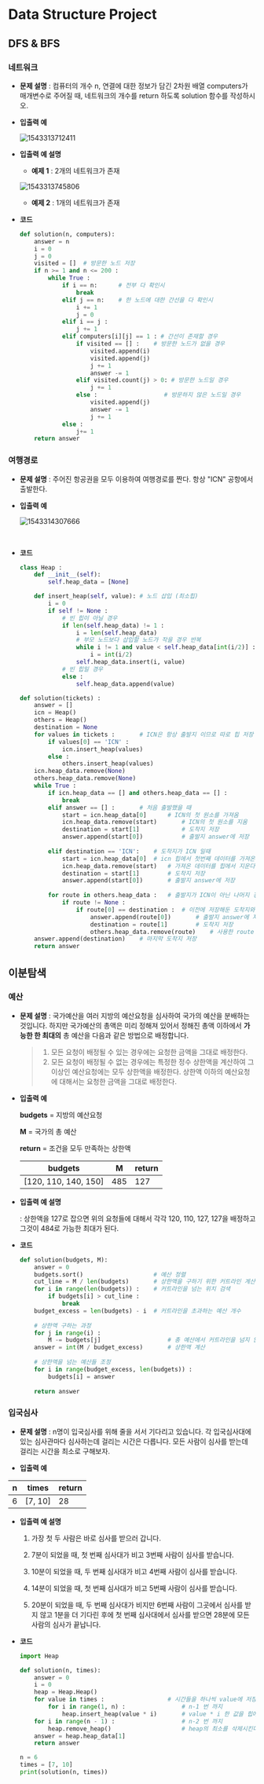 # Data Structure Project

## DFS & BFS

### 네트워크

* **문제 설명** : 컴퓨터의 개수 n, 연결에 대한 정보가 담긴 2차원 배열 computers가 매개변수로 주어질 때, 네트워크의 개수를 return 하도록 solution 함수를 작성하시오.

* **입출력 예** 

  ![1543313712411](C:\Users\lenovo\AppData\Roaming\Typora\typora-user-images\1543313712411.png)



* **입출력 예 설명**

  * **예제 1** : 2개의 네트워크가 존재

  ![1543313745806](C:\Users\lenovo\AppData\Roaming\Typora\typora-user-images\1543313745806.png)

  * **예제 2** : 1개의 네트워크가 존재



* **코드**

  ```python
  def solution(n, computers):
      answer = n
      i = 0
      j = 0
      visited = []	# 방문한 노드 저장
      if n >= 1 and n <= 200 :
          while True :
              if i == n:      # 전부 다 확인시
                  break
              elif j == n:    # 한 노드에 대한 간선을 다 확인시
                  i += 1
                  j = 0
              elif i == j :
                  j += 1
              elif computers[i][j] == 1 : # 간선이 존재할 경우
                  if visited == [] :  	# 방문한 노드가 없을 경우
                      visited.append(i)
                      visited.append(j)
                      j += 1
                      answer -= 1
                  elif visited.count(j) > 0: # 방문한 노드일 경우
                      j += 1
                  else :  				   # 방문하지 않은 노드일 경우
                      visited.append(j)
                      answer -= 1
                      j += 1
              else :
                  j+= 1
      return answer
  ```



### 여행경로

* **문제 설명** : 주어진 항공권을 모두 이용하여 여행경로를 짠다. 항상 "ICN" 공항에서 출발한다.



* **입출력 예**

  ![1543314307666](C:\Users\lenovo\AppData\Roaming\Typora\typora-user-images\1543314307666.png)

​	

* **코드**

  ```python
  class Heap :
      def __init__(self):
          self.heap_data = [None]
  
      def insert_heap(self, value):	# 노드 삽입 (최소힙)
          i = 0
          if self != None :
              # 빈 힙이 아닐 경우
              if len(self.heap_data) != 1 :
                  i = len(self.heap_data)
                  # 부모 노드보다 삽입할 노드가 작을 경우 반복
                  while i != 1 and value < self.heap_data[int(i/2)] :
                      i = int(i/2)
                  self.heap_data.insert(i, value)
              # 빈 힙일 경우
              else :
                  self.heap_data.append(value)
  
  def solution(tickets) :
      answer = []
      icn = Heap()
      others = Heap()
      destination = None
      for values in tickets :		# ICN은 항상 출발지 이므로 따로 힙 저장
          if values[0] == 'ICN' :
              icn.insert_heap(values)
          else :
              others.insert_heap(values)
      icn.heap_data.remove(None)
      others.heap_data.remove(None)
      while True :
          if icn.heap_data == [] and others.heap_data == [] :
              break
          elif answer == [] :		# 처음 출발했을 때
              start = icn.heap_data[0]		# ICN의 첫 원소를 가져옴
              icn.heap_data.remove(start)		# ICN의 첫 원소를 지움
              destination = start[1]			# 도착지 저장
              answer.append(start[0])			# 출발지 answer에 저장
              
          elif destination == 'ICN':	# 도착지가 ICN 일때
              start = icn.heap_data[0]	# icn 힙에서 첫번째 데이터를 가져온다
              icn.heap_data.remove(start)	# 가져온 데이터를 힙에서 지운다
              destination = start[1]		# 도착지 저장
              answer.append(start[0])		# 출발지 answer에 저장
              
          for route in others.heap_data :	# 출발지가 ICN이 아닌 나머지 경로들
              if route != None :
                  if route[0] == destination :	# 이전에 저장해둔 도착지와 출발지가 일치
                      answer.append(route[0])		# 출발지 answer에 저장
                      destination = route[1]		# 도착지 저장
                      others.heap_data.remove(route)	# 사용한 route 제거
      answer.append(destination)	# 마지막 도착지 저장
      return answer
  ```





## 이분탐색



### 예산

* **문제 설명** : 국가예산을 여러 지방의 예산요청을 심사하여 국가의 예산을 분배하는 것입니다. 하지만 국가예산의 총액은 미리 정해져 있어서 정해진 총액 이하에서 **가능한 한 최대의** 총 예산을 다음과 같은 방법으로 배정합니다.

  > 1. 모든 요청이 배정될 수 있는 경우에는 요청한 금액을 그대로 배정한다.
  > 2. 모든 요청이 배정될 수 없는 경우에는 특정한 정수 상한액을 계산하여 그 이상인 예산요청에는 모두 상한액을 배정한다. 상한액 이하의 예산요청에 대해서는 요청한 금액을 그대로 배정한다.



* **입출력 예**

  **budgets** = 지방의 예산요청

  **M** = 국가의 총 예산

  **return** = 조건을 모두 만족하는 상한액

  | budgets              | M    | return |
  | -------------------- | ---- | ------ |
  | [120, 110, 140, 150] | 485  | 127    |



* **입출력 예 설명**

  : 상한액을 127로 잡으면 위의 요청들에 대해서 각각 120, 110, 127, 127을 배정하고 그것이 484로 가능한 최대가 된다.



* **코드**

  ```python
  def solution(budgets, M):
      answer = 0
      budgets.sort()					# 예산 정렬
      cut_line = M / len(budgets)		# 상한액을 구하기 위한 커트라인 계산
      for i in range(len(budgets)) :	# 커트라인을 넘는 위치 검색
          if budgets[i] > cut_line :
              break
      budget_excess = len(budgets) - i	# 커트라인을 초과하는 예산 개수
      
      # 상한액 구하는 과정
      for j in range(i) :
          M -= budgets[j]					# 총 예산에서 커트라인을 넘지 않는 예산들 차감
      answer = int(M / budget_excess)		# 상한액 계산
      
      # 상한액을 넘는 예산들 조정
      for i in range(budget_excess, len(budgets)) :	
          budgets[i] = answer
          
      return answer
  ```




### 입국심사

* **문제 설명** : n명이 입국심사를 위해 줄을 서서 기다리고 있습니다. 각 입국심사대에 있는 심사관마다 심사하는데 걸리는 시간은 다릅니다. 모든 사람이 심사를 받는데 걸리는 시간을 최소로 구해보자.


* **입출력 예**

| n    | times   | return |
| ---- | ------- | ------ |
| 6    | [7, 10] | 28     |



* **입출력 예 설명**

  1. 가장 첫 두 사람은 바로 심사를 받으러 갑니다.

  2. 7분이 되었을 때, 첫 번째 심사대가 비고 3번째 사람이 심사를 받습니다.

  3. 10분이 되었을 때, 두 번째 심사대가 비고 4번째 사람이 심사를 받습니다.

  4. 14분이 되었을 때, 첫 번째 심사대가 비고 5번째 사람이 심사를 받습니다.

  5. 20분이 되었을 때, 두 번째 심사대가 비지만 6번째 사람이 그곳에서 심사를 받지 않고 1분을 더 기다린 후에 첫 번째 심사대에서 심사를 받으면 28분에 모든 사람의 심사가 끝납니다.



* **코드**

  ```python
  import Heap
  
  def solution(n, times):
      answer = 0
      i = 0
      heap = Heap.Heap()
      for value in times :					# 시간들을 하나씩 value에 저장
          for i in range(1, n) :				# n-1 번 까지
              heap.insert_heap(value * i)		# value * i 한 값을 힙에 삽입
      for i in range(n - 1) :					# n-2 번 까지
          heap.remove_heap()					# heap의 최소를 삭제시킨다.
      answer = heap.heap_data[1]				
      return answer
  
  n = 6
  times = [7, 10]
  print(solution(n, times))
  ```
